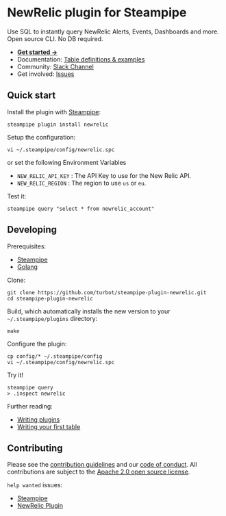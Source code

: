 # NewRelic plugin for Steampipe

Use SQL to instantly query NewRelic Alerts, Events, Dashboards and more. Open source CLI. No DB required.

- **[Get started ->](https://hub.steampipe.io/plugins/turbot/newrelic)**
- Documentation: [Table definitions & examples](https://hub.steampipe.io/plugins/turbot/newrelic/tables)
- Community: [Slack Channel](https://steampipe.io/community/join)
- Get involved: [Issues](https://github.com/turbot/steampipe-plugin-newrelic/issues)

## Quick start

Install the plugin with [Steampipe](https://steampipe.io):

```shell
steampipe plugin install newrelic
```

Setup the configuration:

```shell
vi ~/.steampipe/config/newrelic.spc
```

or set the following Environment Variables

- `NEW_RELIC_API_KEY` : The API Key to use for the New Relic API.
- `NEW_RELIC_REGION` : The region to use `us` or `eu`.

Test it:
```shell
steampipe query "select * from newrelic_account"
```

## Developing

Prerequisites:

- [Steampipe](https://steampipe.io/downloads)
- [Golang](https://golang.org/doc/install)

Clone:

```shell
git clone https://github.com/turbot/steampipe-plugin-newrelic.git
cd steampipe-plugin-newrelic
```

Build, which automatically installs the new version to your `~/.steampipe/plugins` directory:

```shell
make
```

Configure the plugin:

```shell
cp config/* ~/.steampipe/config
vi ~/.steampipe/config/newrelic.spc
```

Try it!

```shell
steampipe query
> .inspect newrelic
```

Further reading:

- [Writing plugins](https://steampipe.io/docs/develop/writing-plugins)
- [Writing your first table](https://steampipe.io/docs/develop/writing-your-first-table)

## Contributing

Please see the [contribution guidelines](https://github.com/turbot/steampipe/blob/main/CONTRIBUTING.md) and our [code of conduct](https://github.com/turbot/steampipe/blob/main/CODE_OF_CONDUCT.md). All contributions are subject to the [Apache 2.0 open source license](https://github.com/turbot/steampipe-plugin-pagerduty/blob/main/LICENSE).

`help wanted` issues:

- [Steampipe](https://github.com/turbot/steampipe/labels/help%20wanted)
- [NewRelic Plugin](https://github.com/turbot/steampipe-plugin-newrelic/labels/help%20wanted)
